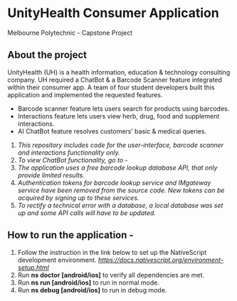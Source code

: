 # UnityHealth Consumer Application
Melbourne Polytechnic - Capstone Project
## About the project
UnityHealth (UH) is a health information, education & technology consulting company. UH required a ChatBot & a Barcode Scanner feature integrated within their consumer app.
A team of four student developers built this application and implemented the requested features.
- Barcode scanner feature lets users search for products using barcodes.
- Interactions feature lets users view herb, drug, food and supplement interactions.
- AI ChatBot feature resolves customers’ basic & medical queries.

1. *This repository includes code for the user-interface, barcode scanner and interactions functionality only.*
2. *To view ChatBot functionality, go to -*
3. *The application uses a free barcode lookup database API, that only provide limited results.*
4. *Authentication tokens for barcode lookup service and IMgateway service have been removed from the source code. New tokens can be acquired by signing up to these services.*
5. *To rectify a technical error with a database, a local database was set up and some API calls will have to be updated.*

## How to run the application -
1. Follow the instruction in the link below to set up the NativeScript development environment.
*https://docs.nativescript.org/environment-setup.html*
2. Run **ns doctor [android/ios]** to verify all dependencies are met.
3. Run **ns run [android/ios]** to run in normal mode.
4. Run **ns debug [android/ios]** to run in debug mode.
